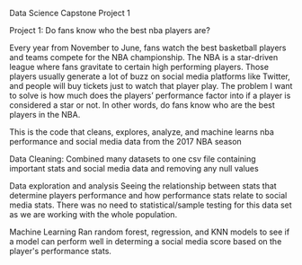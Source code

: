Data Science Capstone Project 1


Project 1: Do fans know who the best nba players are? 

Every year from November to June, fans watch the best basketball players and teams compete for the NBA championship. The NBA is a star-driven league where fans gravitate to certain high performing players. Those players usually generate a lot of buzz on social media platforms like Twitter, and people will buy tickets just to watch that player play. The problem I want to solve is how much does the players’ performance factor into if a player is considered a star or not. In other words, do fans know who are the best players in the NBA. 



This is the code that cleans, explores, analyze, and machine learns nba performance and social media data from the 2017 NBA season


Data Cleaning:
Combined many datasets to one csv file containing important stats and social media data and removing any null values

Data exploration and analysis 
Seeing the relationship between stats that determine players performance and how performance stats relate to social media stats. There was no need to statistical/sample testing for this data set as we are working with the whole population. 


Machine Learning 
Ran random forest, regression, and KNN models to see if a model can perform well in determing a social media score based on the player's performance stats. 
